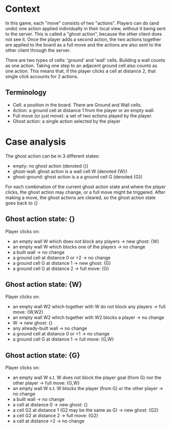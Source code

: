 # Context

In this game, each "move" consists of two "actions". Players can do (and undo) one action applied individually in their local view, without it being sent to the server. This is called a "ghost action", because the other client does not see it. Once the player adds a second action, the two actions together are applied to the board as a full move and the actions are also sent to the other client through the server.

There are two types of cells: 'ground' and 'wall' cells. Building a wall counts as one action. Taking one step to an adjacent ground cell also counts as one action. This means that, if the player clicks a cell at distance 2, that single click accounts for 2 actions.

## Terminology

- Cell: a position in the board. There are Ground and Wall cells.
- Action: a ground cell at distance 1 from the player or an empty wall.
- Full move (or just move): a set of two actions played by the player.
- Ghost action: a single action selected by the player

# Case analysis

The ghost action can be in 3 different states:

- empty: no ghost action (denoted {})
- ghost-wall: ghost action is a wall cell W (denoted {W})
- ghost-ground: ghost action is a a ground cell G (denoted {G})

For each combination of the current ghost action state and where the player clicks,
the ghost action may change, or a full move might be triggered.
After making a move, the ghost actions are cleared, so the ghost action state goes back to {}

## Ghost action state: {}

Player clicks on:

- an empty wall W which does not block any players -> new ghost: {W}
- an empty wall W which blocks one of the players -> no change
- a built wall -> no change
- a ground cell at distance 0 or >2 -> no change
- a ground cell G at distance 1 -> new ghost: {G}
- a ground cell G at distance 2 -> full move: {G}

## Ghost action state: {W}

Player clicks on:

- an empty wall W2 which together with W do not block any players -> full move: {W,W2}
- an empty wall W2 which together with W2 blocks a player -> no change
- W -> new ghost: {}
- any already-built wall -> no change
- a ground cell at distance 0 or >1 -> no change
- a ground cell G at distance 1 -> full move: {G,W}

## Ghost action state: {G}

Player clicks on:

- an empty wall W s.t. W does not block the player goal (from G) nor the other player -> full move: {G,W}
- an empty wall W s.t. W blocks the player (from G) or the other player -> no change
- a built wall -> no change
- a cell at distance 0 -> new ghost: {}
- a cell G2 at distance 1 (G2 may be the same as G) -> new ghost: {G2}
- a cell G2 at distance 2 -> full move: {G2}
- a cell at distance >2 -> no change
